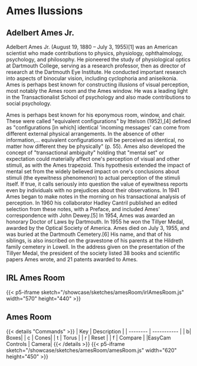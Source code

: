 # Ames Ilussions

## Adelbert Ames Jr.

Adelbert Ames Jr. (August 19, 1880 – July 3, 1955)[1] was an American scientist who made contributions to physics, physiology, ophthalmology, psychology, and philosophy. He pioneered the study of physiological optics at Dartmouth College, serving as a research professor, then as director of research at the Dartmouth Eye Institute. He conducted important research into aspects of binocular vision, including cyclophoria and aniseikonia. Ames is perhaps best known for constructing illusions of visual perception, most notably the Ames room and the Ames window. He was a leading light in the Transactionalist School of psychology and also made contributions to social psychology.

Ames is perhaps best known for his eponymous room, window, and chair. These were called "equivalent configurations" by Ittelson (1952),[4] defined as "configurations [in which] identical 'incoming messages' can come from different external physical arrangements. In the absence of other information,... equivalent configurations will be perceived as identical, no matter how different they be physically" (p. 55).
Ames also developed the concept of "transactional ambiguity" holding that "mental set" or expectation could materially affect one's perception of visual and other stimuli, as with the Ames trapezoid. This hypothesis extended the impact of mental set from the widely believed impact on one's conclusions about stimuli (the eyewitness phenomenon) to actual perception of the stimuli itself. If true, it calls seriously into question the value of eyewitness reports even by individuals with no prejudices about their observations. In 1941 Ames began to make notes in the morning on his transactional analysis of perception. In 1960 his collaborator Hadley Cantril published an edited selection from these notes, with a Preface, and included Ames' correspondence with John Dewey.[5]
In 1954, Ames was awarded an honorary Doctor of Laws by Dartmouth. In 1955 he won the Tillyer Medal, awarded by the Optical Society of America. Ames died on July 3, 1955, and was buried at the Dartmouth Cemetery.[6] His name, and that of his siblings, is also inscribed on the gravestone of his parents at the Hildreth family cemetery in Lowell.
In the address given on the presentation of the Tillyer Medal, the president of the society listed 38 books and scientific papers Ames wrote, and 21 patents awarded to Ames.

## IRL Ames Room
{{< p5-iframe sketch="/showcase/sketches/amesRoom/irlAmesRoom.js" width="570" height="440" >}}

## Ames Room
{{< details "Commands" >}}
| Key | Description |
| -------- | ----------- |
| b| Boxes|
| c | Cones|
| t | Torus |
| r | Reset |
| f | Compare |
|EasyCam Controls | Camera|
{{< /details >}}
{{< p5-iframe sketch="/showcase/sketches/amesRoom/amesRoom.js" width="620" height="450" >}}